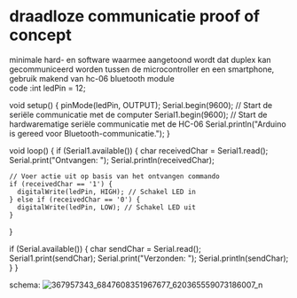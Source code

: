 # draadloze communicatie proof of concept
minimale hard- en software waarmee aangetoond wordt dat duplex kan gecommuniceerd worden tussen de microcontroller en een smartphone, gebruik makend van hc-06 bluetooth module
<br />
code :int ledPin = 12;

void setup() {
  pinMode(ledPin, OUTPUT);
  Serial.begin(9600); // Start de seriële communicatie met de computer
  Serial1.begin(9600); // Start de hardwarematige seriële communicatie met de HC-06
  Serial.println("Arduino is gereed voor Bluetooth-communicatie.");
}

void loop() {
  if (Serial1.available()) {
    char receivedChar = Serial1.read();
    Serial.print("Ontvangen: ");
    Serial.println(receivedChar);

    // Voer actie uit op basis van het ontvangen commando
    if (receivedChar == '1') {
      digitalWrite(ledPin, HIGH); // Schakel LED in
    } else if (receivedChar == '0') {
      digitalWrite(ledPin, LOW); // Schakel LED uit
    }
  }

  if (Serial.available()) {
    char sendChar = Serial.read();
    Serial1.print(sendChar);
    Serial.print("Verzonden: ");
    Serial.println(sendChar);
  }
}

schema:
![367957343_6847608351967677_620365559073186007_n](https://github.com/BramC2/linefollower/assets/146452484/5e21052e-f9ff-445f-bcd4-2718422f1b4c)




